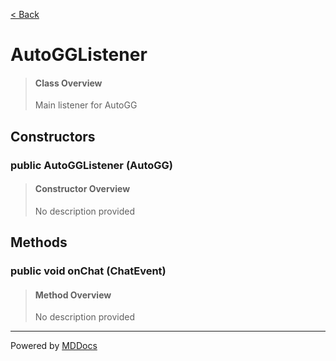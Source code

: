[< Back](../README.md)
# AutoGGListener #
>#### Class Overview ####
>Main listener for AutoGG
## Constructors ##
### public AutoGGListener (AutoGG) ###
>#### Constructor Overview ####
>No description provided
>
## Methods ##
### public void onChat (ChatEvent) ###
>#### Method Overview ####
>No description provided
>

---
Powered by [MDDocs](https://github.com/VRCube/MDDocs)